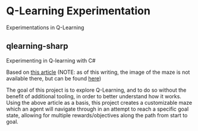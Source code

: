 # Q-Learning Experimentation #
Experimentations in Q-Learning

## qlearning-sharp
Experimenting in Q-learning with C#

Based on [this article](https://docs.microsoft.com/en-us/archive/msdn-magazine/2018/august/test-run-introduction-to-q-learning-using-csharp) (NOTE: as of this writing, the image of the maze is not available there, but can be found [here](https://jamesmccaffrey.wordpress.com/2018/08/06/q-learning-using-c/))

The goal of this project is to explore Q-Learning, and to do so without the benefit of additional tooling, in order to better understand how it works.  Using the above article as a basis, this project creates a customizable maze which an agent will navigate through in an attempt to reach a specific goal state, allowing for multiple rewards/objectives along the path from start to goal.

